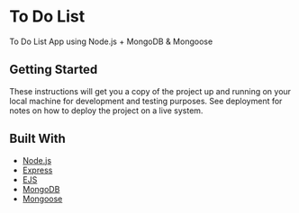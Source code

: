 # To Do List
To Do List App using Node.js + MongoDB & Mongoose

## Getting Started

These instructions will get you a copy of the project up and running on your local machine for development and testing purposes. See deployment for notes on how to deploy the project on a live system.

## Built With
* [Node.js](https://nodejs.org/en/about/)
* [Express](https://expressjs.com/)
* [EJS](https://ejs.co/)
* [MongoDB](https://www.mongodb.com/)
* [Mongoose](https://mongoosejs.com/docs/index.html)
